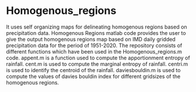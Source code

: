 # Homogenous_regions
It uses self organizing maps for delineating homogenous regions based on precipitation data.
Homogenous Regions matlab code provides the user to give the output homogenous regions map based on IMD daily gridded precipitation data for the period of 1951-2020.
The repository consists of different functions which have been used in the Homogenous_regions.m code.
appent.m is a function used to compute the apportionment entropy of rainfall.
cent.m is used to compute the marginal entropy of rainfall.
centri.m is used to identify the centroid of the rainfall.
daviesbouldin.m is used to compute the values of davies bouldin index for different gridsizes of the homogenous regions.




